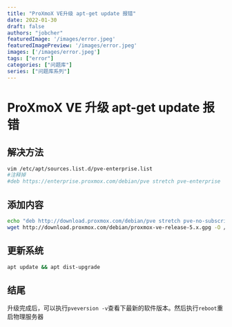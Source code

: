 ```yaml
---
title: "ProXmoX VE升级 apt-get update 报错"
date: 2022-01-30
draft: false
authors: "jobcher"
featuredImage: '/images/error.jpeg'
featuredImagePreview: '/images/error.jpeg'
images: ['/images/error.jpeg']
tags: ["error"]
categories: ["问题库"]
series: ["问题库系列"]
---
```


# ProXmoX VE 升级 apt-get update 报错

## 解决方法

```sh
vim /etc/apt/sources.list.d/pve-enterprise.list
#注释掉
#deb https://enterprise.proxmox.com/debian/pve stretch pve-enterprise
```

## 添加内容

```sh
echo "deb http://download.proxmox.com/debian/pve stretch pve-no-subscription" > /etc/apt/sources.list.d/pve-install-repo.list
wget http://download.proxmox.com/debian/proxmox-ve-release-5.x.gpg -O /etc/apt/trusted.gpg.d/proxmox-ve-release-5.x.gpg
```

## 更新系统

```sh
apt update && apt dist-upgrade
```

## 结尾

升级完成后，可以执行`pveversion -v`查看下最新的软件版本。然后执行`reboot`重启物理服务器
